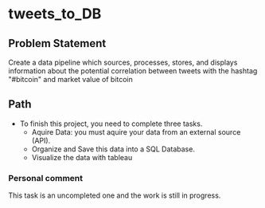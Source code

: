 # tweets_to_DB

## Problem Statement
Create a data pipeline which sources, processes, stores, and displays information about the potential correlation between tweets with the hashtag "#bitcoin" and market value of bitcoin

## Path
- To finish this project, you need to complete three tasks.
  - Aquire Data: you must aquire your data from an external source (API).
  - Organize and Save this data into a SQL Database.
  - Visualize the data with tableau
  
### Personal comment
This task is an uncompleted one and the work is still in progress.
